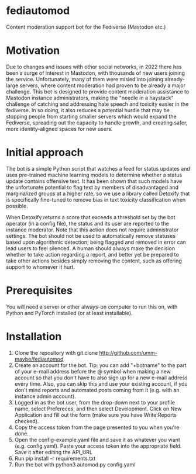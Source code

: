# fediautomod
Content moderation support bot for the Fediverse (Mastodon etc.)

# Motivation
Due to changes and issues with other social networks, in 2022 there has been a surge of interest in Mastodon, with thousands of new users joining the service.  Unfortunately, many of them were misled into joining already-large servers, where content moderation had proven to be already a major challenge.  This bot is designed to provide content moderation assistance to Mastodon instance administrators, making the "needle in a haystack" challenge of catching  and addressing hate speech and toxicity easier in the fediverse.  In so doing, it also reduces a potential hurdle that may be stopping people from starting smaller servers which would expand the Fediverse, spreading out the capacity to handle growth, and creating safer, more identity-aligned spaces for new users.

# Initial approach
The bot is a simple Python script that watches a feed for status updates and uses pre-trained machine learning models to determine whether a status update contains offensive text.  It has been shown that such models have the unfortunate potential to flag text by members of disadvantaged and marginalized groups at a higher rate, so we use a library called Detoxify that is specifically fine-tuned to remove bias in text toxicity classification when possible.  

When Detoxify returns a score that exceeds a threshold set by the bot operator (in a config file), the status and its user are reported to the instance moderator.  Note that this action does not require administrator settings.  The bot should not be used to automatically remove statuses based upon algorithmic detection; being flagged and removed in error can lead users to feel silenced.  A human should always make the decision whether to take action regarding a report, and better yet be prepared to take other actions besides simply removing the content, such as offering support to whomever it hurt.

# Prerequisites
You will need a server or other always-on computer to run this on, with Python and PyTorch installed (or at least installable).

# Installation
1. Clone the repository with git clone http://github.com/umm-maybe/fediautomod
2. Create an account for the bot.  Tip: you can add "+botname" to the part of your e-mail address before the @ symbol when making a new account so that you don't have to also sign up for a new e-mail address every time.  Also, you can skip this and use your existing account, if you don't mind reports and automated posts coming from it (e.g. with an instance admin account).
3. Logged in as the bot user, from the drop-down next to your profile name, select Prefereces, and then select Development.  Click on New Application and fill out the form (make sure you have Write:Reports checked).
4. Copy the access token from the page presented to you when you're done.
5. Open the config-example.yaml file and save it as whatever you want (e.g. config.yaml).  Paste your access token into the appropriate field. Save it after editing the API_URL
6. Run pip install -r requirements.txt
7. Run the bot with python3 automod.py config.yaml
